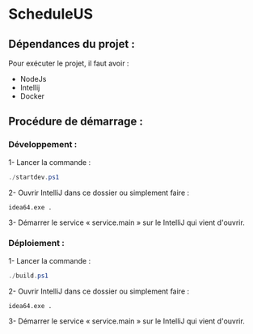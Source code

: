 # ScheduleUS
## Dépendances du projet :
Pour exécuter le projet, il faut avoir : 
- NodeJs 
- Intellij
- Docker
## Procédure de démarrage :
### Développement :
1- Lancer la commande : 
```powershell
./startdev.ps1
```
2- Ouvrir IntelliJ dans ce dossier ou simplement faire :
```
idea64.exe .
```
3- Démarrer le service « service.main » sur le IntelliJ qui vient d'ouvrir.
### Déploiement :
1- Lancer la commande : 
```powershell
./build.ps1
```
2- Ouvrir IntelliJ dans ce dossier ou simplement faire :
```
idea64.exe .
```
3- Démarrer le service « service.main » sur le IntelliJ qui vient d'ouvrir.